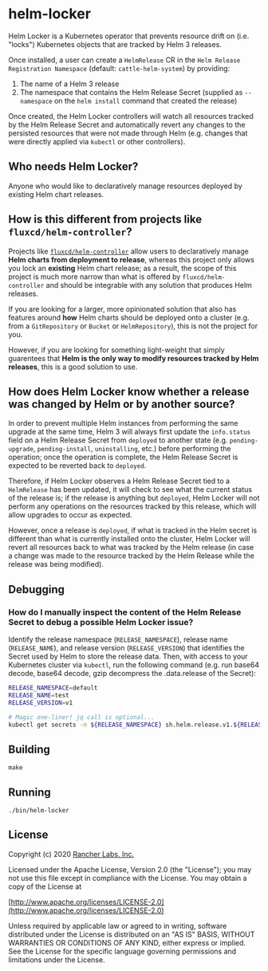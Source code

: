 helm-locker
========

Helm Locker is a Kubernetes operator that prevents resource drift on (i.e. "locks") Kubernetes objects that are tracked by Helm 3 releases.

Once installed, a user can create a `HelmRelease` CR in the `Helm Release Registration Namespace` (default: `cattle-helm-system`) by providing:
1. The name of a Helm 3 release
2. The namespace that contains the Helm Release Secret (supplied as `--namespace` on the `helm install` command that created the release)

Once created, the Helm Locker controllers will watch all resources tracked by the Helm Release Secret and automatically revert any changes to the persisted resources that were not made through Helm (e.g. changes that were directly applied via `kubectl` or other controllers).

## Who needs Helm Locker?

Anyone who would like to declaratively manage resources deployed by existing Helm chart releases.

## How is this different from projects like `fluxcd/helm-controller`?

Projects like [`fluxcd/helm-controller`](https://github.com/fluxcd/helm-controller) allow users to declaratively manage **Helm charts from deployment to release**, whereas this project only allows you lock an **existing** Helm chart release; as a result, the scope of this project is much more narrow than what is offered by `fluxcd/helm-controller` and should be integrable with any solution that produces Helm releases.

If you are looking for a larger, more opinionated solution that also has features around **how** Helm charts should be deployed onto a cluster (e.g. from a `GitRepository` or `Bucket` or `HelmRepository`), this is not the project for you.

However, if you are looking for something light-weight that simply guarentees that **Helm is the only way to modify resources tracked by Helm releases**, this is a good solution to use.

## How does Helm Locker know whether a release was changed by Helm or by another source?

In order to prevent multiple Helm instances from performing the same upgrade at the same time, Helm 3 will always first update the `info.status` field on a Helm Release Secret from `deployed` to another state (e.g. `pending-upgrade`, `pending-install`, `uninstalling`, etc.) before performing the operation; once the operation is complete, the Helm Release Secret is expected to be reverted back to `deployed`.

Therefore, if Helm Locker observes a Helm Release Secret tied to a `HelmRelease` has been updated, it will check to see what the current status of the release is; if the release is anything but `deployed`, Helm Locker will not perform any operations on the resources tracked by this release, which will allow upgrades to occur as expected. 

However, once a release is `deployed`, if what is tracked in the Helm secret is different than what is currently installed onto the cluster, Helm Locker will revert all resources back to what was tracked by the Helm release (in case a change was made to the resource tracked by the Helm Release while the release was being modified).

## Debugging

### How do I manually inspect the content of the Helm Release Secret to debug a possible Helm Locker issue?

Identify the release namespace (`RELEASE_NAMESPACE`), release name (`RELEASE_NAME`), and release version (`RELEASE_VERSION`) that identifies the Secret used by Helm to store the release data. Then, with access to your Kubernetes cluster via `kubectl`, run the following command (e.g. run base64 decode, base64 decode, gzip decompress the .data.release of the Secret):

```bash
RELEASE_NAMESPACE=default
RELEASE_NAME=test
RELEASE_VERSION=v1

# Magic one-liner! jq call is optional...
kubectl get secrets -n ${RELEASE_NAMESPACE} sh.helm.release.v1.${RELEASE_NAME}.${RELEASE_VERSION}. -o=jsonpath='{ .data.release }' | base64 -d | base64 -d | gunzip -c | jq -r '.'
```

## Building

`make`


## Running

`./bin/helm-locker`

## License
Copyright (c) 2020 [Rancher Labs, Inc.](http://rancher.com)

Licensed under the Apache License, Version 2.0 (the "License");
you may not use this file except in compliance with the License.
You may obtain a copy of the License at

[http://www.apache.org/licenses/LICENSE-2.0](http://www.apache.org/licenses/LICENSE-2.0)

Unless required by applicable law or agreed to in writing, software
distributed under the License is distributed on an "AS IS" BASIS,
WITHOUT WARRANTIES OR CONDITIONS OF ANY KIND, either express or implied.
See the License for the specific language governing permissions and
limitations under the License.

